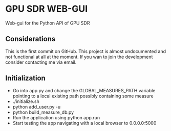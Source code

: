 GPU SDR WEB-GUI
===============

Web-gui for the Python API of GPU SDR


Considerations
--------------

This is the first commit on GitHub. This project is almost undocumented and not functional at all at the moment.
If you wan to join the development consider contacting me via email.

Initialization
--------------

  * Go into app.py and change the GLOBAL_MEASURES_PATH variable pointing to a local existing path possibly containing some measure
  * ./initialize.sh
  * python add_user.py -u <your username>
  * python build_measure_db.py
  * Run the application using python app.run
  * Start testing the app navigating with a local browser to 0.0.0.0:5000
